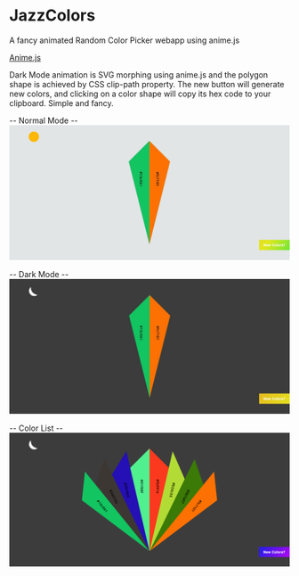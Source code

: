 # JazzColors
A fancy animated Random Color Picker webapp using anime.js

[Anime.js](https://animejs.com/)

Dark Mode animation is SVG morphing using anime.js and the polygon shape is achieved by CSS clip-path property.
The new button will generate new colors, and clicking on a color shape will copy its hex code to your clipboard.
Simple and fancy.

-- Normal Mode --
![alt text][ss1]

-- Dark Mode --
![alt text][ss2]

-- Color List --
![alt text][ss3]

[ss1]: https://github.com/jasbindar-singh/JazzColors/blob/master/ss/light.JPG "Normal Mode"
[ss2]: https://github.com/jasbindar-singh/JazzColors/blob/master/ss/dark.JPG "Dark Mode"
[ss3]: https://github.com/jasbindar-singh/JazzColors/blob/master/ss/open.png "Color List"
